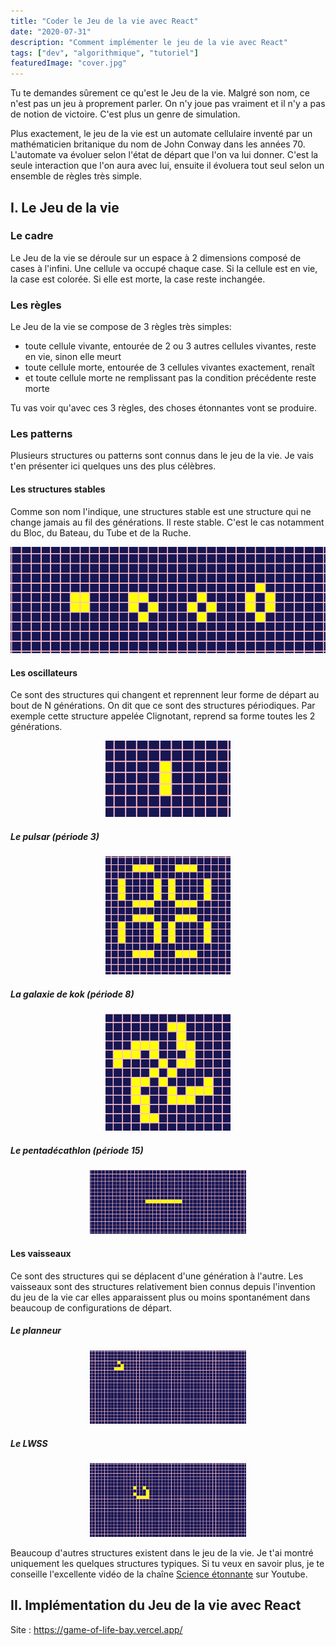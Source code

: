 ```yaml
---
title: "Coder le Jeu de la vie avec React"
date: "2020-07-31"
description: "Comment implémenter le jeu de la vie avec React"
tags: ["dev", "algorithmique", "tutoriel"]
featuredImage: "cover.jpg"
---
```


Tu te demandes sûrement ce qu'est le Jeu de la vie. Malgré son nom, ce n'est pas un jeu à proprement parler. On n'y joue pas vraiment et il n'y a pas de notion de victoire. C'est plus un genre de simulation.

Plus exactement, le jeu de la vie est un automate cellulaire inventé par un mathématicien britanique du nom de John Conway dans les années 70. L'automate va évoluer selon l'état de départ que l'on va lui donner. C'est la seule interaction que l'on aura avec lui, ensuite il évoluera tout seul selon un ensemble de règles très simple.

## I. Le Jeu de la vie

### Le cadre

Le Jeu de la vie se déroule sur un espace à 2 dimensions composé de cases à l'infini. Une cellule va occupé chaque case. Si la cellule est en vie, la case est colorée. Si elle est morte, la case reste inchangée.

### Les règles

Le Jeu de la vie se compose de 3 règles très simples:

- toute cellule vivante, entourée de 2 ou 3 autres cellules vivantes, reste en vie, sinon elle meurt
- toute cellule morte, entourée de 3 cellules vivantes exactement, renaît
- et toute cellule morte ne remplissant pas la condition précédente reste morte

Tu vas voir qu'avec ces 3 règles, des choses étonnantes vont se produire.

### Les patterns

Plusieurs structures ou patterns sont connus dans le jeu de la vie. Je vais t'en présenter ici quelques uns des plus célèbres.

#### Les structures stables

Comme son nom l'indique, une structures stable est une structure qui ne change jamais au fil des générations. Il reste stable. C'est le cas notamment du Bloc, du Bateau, du Tube et de la Ruche.

![Structures stables](./stable.PNG)

#### Les oscillateurs

Ce sont des structures qui changent et reprennent leur forme de départ au bout de N générations. On dit que ce sont des structures périodiques. Par exemple cette structure appelée Clignotant, reprend sa forme toutes les 2 générations.

<div style="text-align:center;">
<img width="200" alt="A blinker" src="./blinker.gif" />
</div>

##### Le pulsar (période 3)

<div style="text-align:center;">
<img width="200" alt="A pulsar" src="./pulsar.gif" />
</div>

##### La galaxie de kok (période 8)

<div style="text-align:center;">
<img width="200" alt="A kok's galaxy" src="./kok.gif" />
</div>

##### Le pentadécathlon (période 15)

<div style="text-align:center;">
<img width="250" alt="A pentadecathlon" src="./pentadecathlon.gif" />
</div>

#### Les vaisseaux

Ce sont des structures qui se déplacent d'une génération à l'autre. Les vaisseaux sont des structures relativement bien connus depuis l'invention du jeu de la vie car elles apparaissent plus ou moins spontanément dans beaucoup de configurations de départ.

##### Le planneur

<div style="text-align:center;">
<img width="250" alt="An ants" src="./planneur.gif" />
</div>

##### Le LWSS

<div style="text-align:center;">
<img width="250" alt="LWSS" src="./LWSS.gif" />
</div>

Beaucoup d'autres structures existent dans le jeu de la vie. Je t'ai montré uniquement les quelques structures typiques. Si tu veux en savoir plus, je te conseille l'excellente vidéo de la chaîne [Science étonnante](https://www.youtube.com/watch?v=S-W0NX97DB0) sur Youtube.

## II. Implémentation du Jeu de la vie avec React

Site : https://game-of-life-bay.vercel.app/
